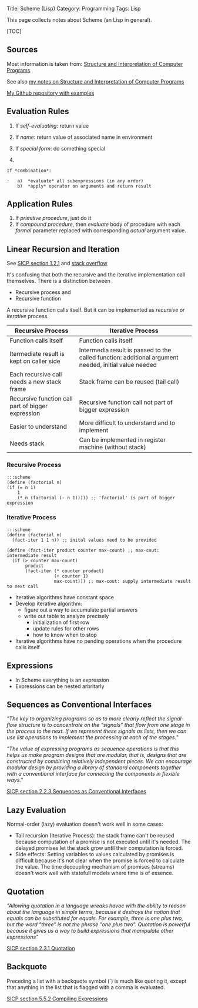 Title: Scheme (Lisp)
Category: Programming
Tags: Lisp

This page collects notes about Scheme (an Lisp in general).

[TOC]

## Sources

Most information is taken from: [Structure and Interpretation of
Computer
Programs](http://ocw.mit.edu/courses/electrical-engineering-and-computer-science/6-001-structure-and-interpretation-of-computer-programs-spring-2005/)

See also [my notes on Structure and Interpretation of Computer
Programs]({filename}/sicp.md)

[My Github repository with examples](https://github.com/LukasWoodtli/SchemeCourse)

## Evaluation Rules

1.  If *self-evaluating*: return value

2.  If *name*: return value of associated name in environment

3.  If *special form*: do something special

4.  

    If *combination*:

    :   a)  *evaluate* all subexpressions (in any order)
        b)  *apply* operator on arguments and return result

## Application Rules

1.  If *primitive procedure*, just do it
2.  If *compound procedure*, then *evaluate* body of procedure with each
    *formal* parameter replaced with corresponding *actual* argument
    value.

## Linear Recursion and Iteration

See [SICP section 1.2.1](https://mitpress.mit.edu/sites/default/files/sicp/full-text/book/book-Z-H-11.html#%_sec_1.2.1)
and [stack overflow](http://stackoverflow.com/questions/17254240/sicp-recursive-process-vs-iterative-process-using-a-recursive-procedure-to-gene)

It\'s confusing that both the recursive and the iterative implementation
call themselves. There is a distinction between

-   Recursive process and
-   Recursive function

A recursive function calls itself. But it can be implemented as
*recursive* or *iterative* process.


| Recursive Process                                 | Iterative Process                                      |
|---------------------------------------------------|--------------------------------------------------------|
| Function calls itself                             | Function calls itself                                  |
| Itermediate result is kept on caller side         | Intermedia result is passed to the called function: additional argument needed, initial value needed |
| Each recursive call needs a new stack frame       | Stack frame can be reused (tail call)                  |
| Recursive function call part of bigger expression | Recursive function call not part of bigger expression  |
| Easier to understand                              | More difficult to understand and to implement          |
| Needs stack                                       | Can be implemented in register machine (without stack) |



### Recursive Process

    :::scheme
    (define (factorial n)
    (if (= n 1)
        1
        (* n (factorial (- n 1))))) ;; 'factorial' is part of bigger expression

### Iterative Process

    :::scheme
    (define (factorial n)
      (fact-iter 1 1 n)) ;; inital values need to be provided

    (define (fact-iter product counter max-count) ;; max-cout: intermediate result
      (if (> counter max-count)
           product
           (fact-iter (* counter product)
                      (+ counter 1)
                      max-count))) ;; max-cout: supply intermediate result to next call


-   Iterative algorithms have constant space
-   Develop iterative algorithm:
    -   figure out a way to accumulate partial answers
    -   write out table to analyze precisely
        -   initialization of first row
        -   update rules for other rows
        -   how to know when to stop
-   Iterative algorithms have no pending operations when the procedure
    calls itself

## Expressions

-   In Scheme everything is an expression
-   Expressions can be nested arbritarly

## Sequences as Conventional Interfaces

*"The key to organizing programs so as to more clearly reflect the
signal-flow structure is to concentrate on the "signals" that flow
from one stage in the process to the next. If we represent these signals
as lists, then we can use list operations to implement the processing at
each of the stages.*"

*"The value of expressing programs as sequence operations is that this
helps us make program designs that are modular, that is, designs that
are constructed by combining relatively independent pieces. We can
encourage modular design by providing a library of standard components
together with a conventional interface for connecting the components in
flexible ways."*

[SICP section 2.2.3 Sequences as Conventional Interfaces](https://mitpress.mit.edu/sites/default/files/sicp/full-text/book/book-Z-H-15.html#%_sec_2.2.3)

## Lazy Evaluation

Normal-order (lazy) evaluation doesn't work well in some cases:

-   Tail recursion (Iterative Process): the stack frame can't be reused
    because computation of a promise is not executed until it's needed.
    The delayed promises let the stack grow until their computation is
    forced.
-   Side effects: Setting variables to values calculated by promises is
    difficult because it's not clear when the promise is forced to
    calculate the value. The time decoupling mechanism of promises
    (streams) doesn't work well with statefull models where time is of
    essence.

## Quotation

*"Allowing quotation in a language wreaks havoc with the ability to
reason about the language in simple terms, because it destroys the
notion that equals can be substituted for equals. For example, three is
one plus two, but the word "three" is not the phrase "one plus two".
Quotation is powerful because it gives us a way to build expressions
that manipulate other expressions"*

[SICP section 2.3.1 Quotation](https://mitpress.mit.edu/sites/default/files/sicp/full-text/book/book-Z-H-16.html#%_sec_2.3.1)

## Backquote

Preceding a list with a backquote symbol (`) is much like quoting it,
except that anything in the list that is flagged with a comma is
evaluated.

[SICP section 5.5.2 Compiling Expressions](https://mitpress.mit.edu/sites/default/files/sicp/full-text/book/book-Z-H-35.html#%_sec_5.5.2)

